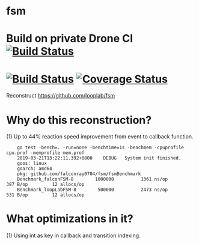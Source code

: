 # fsm
# Build on private Drone CI     [![Build Status][dci-img]][dci]
# [![Build Status][tci-img]][tci] [![Coverage Status][cov-img]][cov]

Reconstruct https://github.com/looplab/fsm

# Why do this reconstruction?
(1) Up to 44% reaction speed improvement from event to callback function.

```shell
    go test -bench=. -run=none -benchtime=1s -benchmem -cpuprofile cpu.prof -memprofile mem.prof
    2019-03-21T13:22:11.392+0800	DEBUG	System init finished.
    goos: linux
    goarch: amd64
    pkg: github.com/falconray0704/fsm/fsmBenchmark
    Benchmark_falconFSM-8    	 1000000	      1361 ns/op	     387 B/op	      12 allocs/op
    Benchmark_loopLabFSM-8   	  500000	      2473 ns/op	     531 B/op	      12 allocs/op
```

# What optimizations in it?
(1) Using int as key in callback and transition indexing.

[dci-img]: https://drone.doryhub.com/api/badges/falconray0704/fsm/status.svg
[dci]: https://drone.doryhub.com/api/badges/falconray0704/fsm

[tci-img]: https://travis-ci.org/falconray0704/fsm.svg?branch=master
[tci]: https://travis-ci.org/falconray0704/fsm

[cov-img]: https://codecov.io/gh/falconray0704/fsm/branch/master/graph/badge.svg
[cov]: https://codecov.io/gh/falconray0704/fsm

